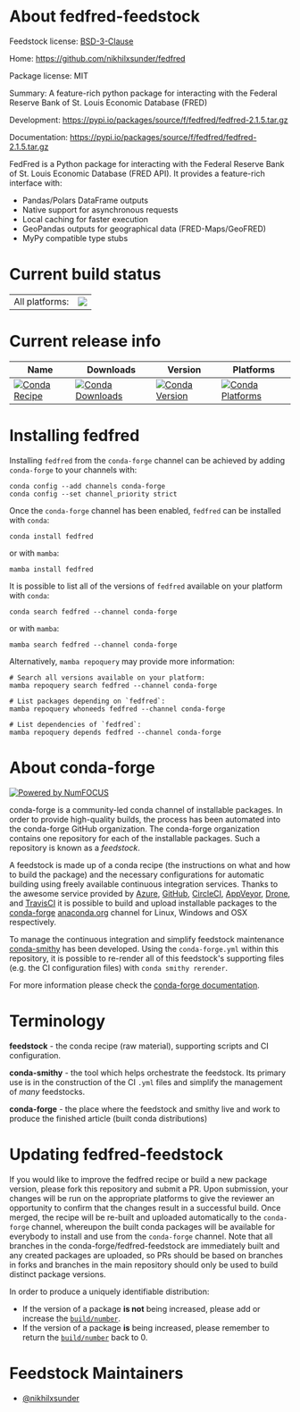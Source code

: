 About fedfred-feedstock
=======================

Feedstock license: [BSD-3-Clause](https://github.com/conda-forge/feedstock-feedstock/blob/main/LICENSE.txt)

Home: https://github.com/nikhilxsunder/fedfred

Package license: MIT

Summary: A feature-rich python package for interacting with the Federal Reserve Bank of St. Louis Economic Database (FRED)

Development: https://pypi.io/packages/source/f/fedfred/fedfred-2.1.5.tar.gz

Documentation: https://pypi.io/packages/source/f/fedfred/fedfred-2.1.5.tar.gz

FedFred is a Python package for interacting with the Federal Reserve Bank of St. Louis Economic Database (FRED API).
It provides a feature-rich interface with:
- Pandas/Polars DataFrame outputs
- Native support for asynchronous requests
- Local caching for faster execution
- GeoPandas outputs for geographical data (FRED-Maps/GeoFRED)
- MyPy compatible type stubs


Current build status
====================


<table><tr><td>All platforms:</td>
    <td>
      <a href="https://dev.azure.com/conda-forge/feedstock-builds/_build/latest?definitionId=None&branchName=main">
        <img src="https://dev.azure.com/conda-forge/feedstock-builds/_apis/build/status/feedstock-feedstock?branchName=main">
      </a>
    </td>
  </tr>
</table>

Current release info
====================

| Name | Downloads | Version | Platforms |
| --- | --- | --- | --- |
| [![Conda Recipe](https://img.shields.io/badge/recipe-fedfred-green.svg)](https://anaconda.org/conda-forge/fedfred) | [![Conda Downloads](https://img.shields.io/conda/dn/conda-forge/fedfred.svg)](https://anaconda.org/conda-forge/fedfred) | [![Conda Version](https://img.shields.io/conda/vn/conda-forge/fedfred.svg)](https://anaconda.org/conda-forge/fedfred) | [![Conda Platforms](https://img.shields.io/conda/pn/conda-forge/fedfred.svg)](https://anaconda.org/conda-forge/fedfred) |

Installing fedfred
==================

Installing `fedfred` from the `conda-forge` channel can be achieved by adding `conda-forge` to your channels with:

```
conda config --add channels conda-forge
conda config --set channel_priority strict
```

Once the `conda-forge` channel has been enabled, `fedfred` can be installed with `conda`:

```
conda install fedfred
```

or with `mamba`:

```
mamba install fedfred
```

It is possible to list all of the versions of `fedfred` available on your platform with `conda`:

```
conda search fedfred --channel conda-forge
```

or with `mamba`:

```
mamba search fedfred --channel conda-forge
```

Alternatively, `mamba repoquery` may provide more information:

```
# Search all versions available on your platform:
mamba repoquery search fedfred --channel conda-forge

# List packages depending on `fedfred`:
mamba repoquery whoneeds fedfred --channel conda-forge

# List dependencies of `fedfred`:
mamba repoquery depends fedfred --channel conda-forge
```


About conda-forge
=================

[![Powered by
NumFOCUS](https://img.shields.io/badge/powered%20by-NumFOCUS-orange.svg?style=flat&colorA=E1523D&colorB=007D8A)](https://numfocus.org)

conda-forge is a community-led conda channel of installable packages.
In order to provide high-quality builds, the process has been automated into the
conda-forge GitHub organization. The conda-forge organization contains one repository
for each of the installable packages. Such a repository is known as a *feedstock*.

A feedstock is made up of a conda recipe (the instructions on what and how to build
the package) and the necessary configurations for automatic building using freely
available continuous integration services. Thanks to the awesome service provided by
[Azure](https://azure.microsoft.com/en-us/services/devops/), [GitHub](https://github.com/),
[CircleCI](https://circleci.com/), [AppVeyor](https://www.appveyor.com/),
[Drone](https://cloud.drone.io/welcome), and [TravisCI](https://travis-ci.com/)
it is possible to build and upload installable packages to the
[conda-forge](https://anaconda.org/conda-forge) [anaconda.org](https://anaconda.org/)
channel for Linux, Windows and OSX respectively.

To manage the continuous integration and simplify feedstock maintenance
[conda-smithy](https://github.com/conda-forge/conda-smithy) has been developed.
Using the ``conda-forge.yml`` within this repository, it is possible to re-render all of
this feedstock's supporting files (e.g. the CI configuration files) with ``conda smithy rerender``.

For more information please check the [conda-forge documentation](https://conda-forge.org/docs/).

Terminology
===========

**feedstock** - the conda recipe (raw material), supporting scripts and CI configuration.

**conda-smithy** - the tool which helps orchestrate the feedstock.
                   Its primary use is in the construction of the CI ``.yml`` files
                   and simplify the management of *many* feedstocks.

**conda-forge** - the place where the feedstock and smithy live and work to
                  produce the finished article (built conda distributions)


Updating fedfred-feedstock
==========================

If you would like to improve the fedfred recipe or build a new
package version, please fork this repository and submit a PR. Upon submission,
your changes will be run on the appropriate platforms to give the reviewer an
opportunity to confirm that the changes result in a successful build. Once
merged, the recipe will be re-built and uploaded automatically to the
`conda-forge` channel, whereupon the built conda packages will be available for
everybody to install and use from the `conda-forge` channel.
Note that all branches in the conda-forge/fedfred-feedstock are
immediately built and any created packages are uploaded, so PRs should be based
on branches in forks and branches in the main repository should only be used to
build distinct package versions.

In order to produce a uniquely identifiable distribution:
 * If the version of a package **is not** being increased, please add or increase
   the [``build/number``](https://docs.conda.io/projects/conda-build/en/latest/resources/define-metadata.html#build-number-and-string).
 * If the version of a package **is** being increased, please remember to return
   the [``build/number``](https://docs.conda.io/projects/conda-build/en/latest/resources/define-metadata.html#build-number-and-string)
   back to 0.

Feedstock Maintainers
=====================

* [@nikhilxsunder](https://github.com/nikhilxsunder/)

